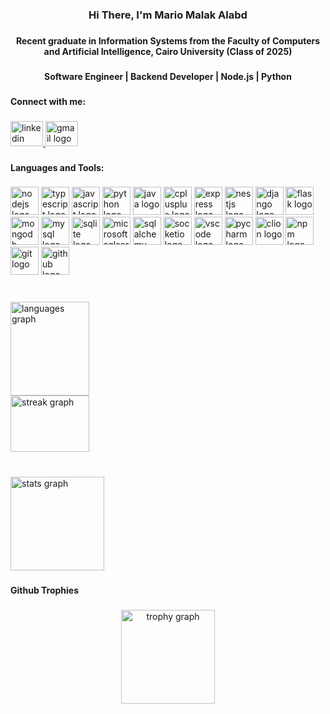 <h3 align="center">Hi There, I'm Mario Malak Alabd</h3>

###

<h4 align="center">Recent graduate in Information Systems from the Faculty of Computers and Artificial Intelligence, Cairo University (Class of 2025)</h4>

###

<h4 align="center">Software Engineer | Backend Developer | Node.js | Python</h4>

###

<h4 align="left">Connect with me:</h4>

###

<div align="left">
  <a href="https://www.linkedin.com/in/mario-alabd-1a6467221/" target="_blank">
    <img src="https://raw.githubusercontent.com/maurodesouza/profile-readme-generator/master/src/assets/icons/social/linkedin/default.svg" width="52" height="40" alt="linkedin logo"  />
  </a>
  <a href="mailto:marioalabd611@gmail.com" target="_blank">
    <img src="https://raw.githubusercontent.com/maurodesouza/profile-readme-generator/master/src/assets/icons/social/gmail/default.svg" width="52" height="40" alt="gmail logo"  />
  </a>
</div>

###

<h4 align="left">Languages and Tools:</h4>

###

<div align="left">
  <img src="https://cdn.jsdelivr.net/gh/devicons/devicon/icons/nodejs/nodejs-original.svg" height="45" alt="nodejs logo" width="45" />
  
  <img src="https://cdn.jsdelivr.net/gh/devicons/devicon/icons/typescript/typescript-original.svg" height="45" alt="typescript logo"  width="45"/>
  
  <img src="https://cdn.jsdelivr.net/gh/devicons/devicon/icons/javascript/javascript-original.svg" height="45" alt="javascript logo" width="45" />
  
  <img src="https://cdn.jsdelivr.net/gh/devicons/devicon/icons/python/python-original.svg" height="45" alt="python logo" width="45" />
  
  <img src="https://cdn.jsdelivr.net/gh/devicons/devicon/icons/java/java-original.svg" height="45" alt="java logo"  width="45"/>
  
  <img src="https://cdn.jsdelivr.net/gh/devicons/devicon/icons/cplusplus/cplusplus-original.svg" height="45" alt="cplusplus logo" width="45" />
  
  <img src="https://cdn.jsdelivr.net/gh/devicons/devicon/icons/express/express-original.svg" height="45" alt="express logo" width="45" />
  
  <img src="https://cdn.jsdelivr.net/gh/devicons/devicon/icons/nestjs/nestjs-original.svg" height="45" alt="nestjs logo" width="45" />
  
  <img src="https://cdn.jsdelivr.net/gh/devicons/devicon/icons/django/django-plain.svg" height="45" alt="django logo" width="45" />
  
  <img src="https://cdn.jsdelivr.net/gh/devicons/devicon/icons/flask/flask-original.svg" height="45" alt="flask logo" width="45" />
  
  <img src="https://cdn.jsdelivr.net/gh/devicons/devicon/icons/mongodb/mongodb-original.svg" height="45" alt="mongodb logo" width="45" />
  
  <img src="https://cdn.jsdelivr.net/gh/devicons/devicon/icons/mysql/mysql-original.svg" height="45" alt="mysql logo" width="45" />
  
  <img src="https://cdn.jsdelivr.net/gh/devicons/devicon/icons/sqlite/sqlite-original.svg" height="45" alt="sqlite logo" width="45" />
  
  <img src="https://cdn.jsdelivr.net/gh/devicons/devicon/icons/microsoftsqlserver/microsoftsqlserver-plain.svg" height="45" alt="microsoftsqlserver logo" width="45" />
  
  <img src="https://cdn.jsdelivr.net/gh/devicons/devicon/icons/sqlalchemy/sqlalchemy-original.svg" height="45" alt="sqlalchemy logo" width="45" />
  
  <img src="https://cdn.jsdelivr.net/gh/devicons/devicon/icons/socketio/socketio-original.svg" height="45" alt="socketio logo" width="45" />
  
  <img src="https://cdn.jsdelivr.net/gh/devicons/devicon/icons/vscode/vscode-original.svg" height="45" alt="vscode logo" width="45" />
  
  <img src="https://cdn.jsdelivr.net/gh/devicons/devicon/icons/pycharm/pycharm-original.svg" height="45" alt="pycharm logo" width="45" />
  
  <img src="https://cdn.jsdelivr.net/gh/devicons/devicon/icons/clion/clion-original.svg" height="45" alt="clion logo" width="45" />
  
  <img src="https://cdn.jsdelivr.net/gh/devicons/devicon/icons/npm/npm-original-wordmark.svg" height="45" alt="npm logo" width="45" />
  
  <img src="https://cdn.jsdelivr.net/gh/devicons/devicon/icons/git/git-original.svg" height="45" alt="git logo" width="45" />
  
  <img src="https://cdn.jsdelivr.net/gh/devicons/devicon/icons/github/github-original.svg" height="45" alt="github logo" width="45" />
</div>

###

<br clear="both">

<div align="left">
  
  <img src="https://github-readme-stats.vercel.app/api/top-langs?username=mariomalak1&locale=en&hide_title=false&layout=compact&card_width=320&langs_count=6&theme=dracula&hide_border=false&order=2" height="150" alt="languages graph" width="50%" />
  
  <img src="https://streak-stats.demolab.com?user=mariomalak1&locale=en&mode=weekly&theme=dracula&hide_border=false&border_radius=5&order=3" height="90" alt="streak graph" width="50%" />
</div>

###

<br clear="both">

<div align="left">
  <img src="https://github-readme-stats.vercel.app/api?username=mariomalak1&hide_title=false&hide_rank=false&show_icons=true&include_all_commits=true&count_private=true&disable_animations=false&theme=dracula&locale=en&hide_border=false&order=1" height="150" alt="stats graph"  />
</div>

###

<h4 align="left">Github Trophies</h4>

###

<div align="center">
  <img src="https://github-profile-trophy.vercel.app?username=mariomalak1&theme=dracula&column=-1&row=1&margin-w=8&margin-h=8&no-bg=false&no-frame=false&order=4" height="150" alt="trophy graph"  />
</div>

###

<div align="left">
</div>

###

<br clear="both">

<div align="left">
</div>

###